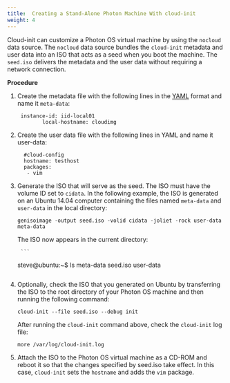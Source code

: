 ```yaml
---
title:  Creating a Stand-Alone Photon Machine With cloud-init
weight: 4
---
```


Cloud-init can customize a Photon OS virtual machine by using the `nocloud` data source. The `nocloud` data source bundles the `cloud-init` metadata and user data into an ISO that acts as a seed when you boot the machine. The `seed.iso` delivers the metadata and the user data without requiring a network connection. 

**Procedure**


1. Create the metadata file with the following lines in the [YAML](http://www.yaml.org/start.html) format and name it `meta-data`:
          
    ```
     instance-id: iid-local01
        	local-hostname: cloudimg
    ```

1. Create the user data file with the following lines in YAML and name it user-data: 

      ```
        #cloud-config
    	hostname: testhost
    	packages:
    	 - vim
      ```	 

3. Generate the ISO that will serve as the seed. The ISO must have the volume ID set to `cidata`. In the following example, the ISO is generated on an Ubuntu 14.04 computer containing the files named `meta-data` and `user-data` in the local directory: 
	
    ```
    genisoimage -output seed.iso -volid cidata -joliet -rock user-data meta-data
    ```

    The ISO now appears in the current directory: 

        ```
    steve@ubuntu:~$ ls
	meta-data seed.iso user-data
    ```

1. Optionally, check the ISO that you generated on Ubuntu by transferring the ISO to the root directory of your Photon OS machine and then running the following command: 
	
    ```
    cloud-init --file seed.iso --debug init
    ```

    After running the `cloud-init` command above, check the `cloud-init` log file: 

    ```
    more /var/log/cloud-init.log
    ```

1. Attach the ISO to the Photon OS virtual machine as a CD-ROM and reboot it so that the changes specified by seed.iso take effect. In this case, `cloud-init` sets the `hostname` and adds the `vim` package.